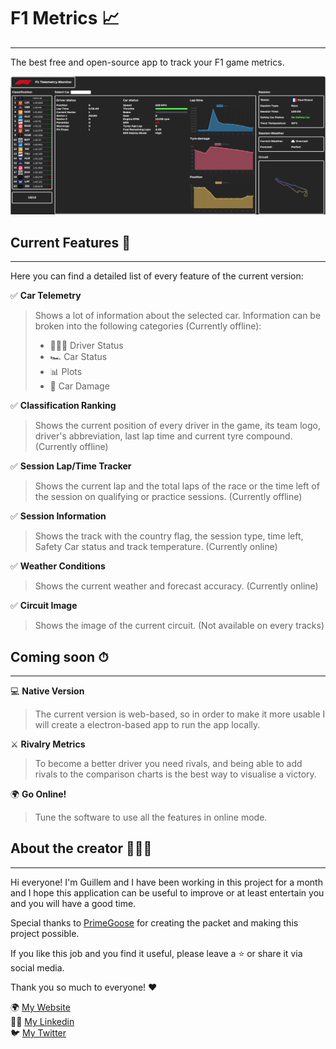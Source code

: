 # F1 Metrics 📈
---
The best free and open-source app to track your F1 game metrics.

![Main screen](client/public/assets/product/main.png)

## Current Features 👀
---
Here you can find a detailed list of every feature of the current version:

✅ **Car Telemetry**
> Shows a lot of information about the selected car. Information can be broken into the following categories (Currently offline):
> * 🙋🏻‍♂️ Driver Status 
> * 🏎 Car Status
> * 📊 Plots
> * 🚨 Car Damage 

✅ **Classification Ranking**
> Shows the current position of every driver in the game, its team logo, driver's abbreviation, last lap time and current tyre compound. (Currently offline)

✅ **Session Lap/Time Tracker**
> Shows the current lap and the total laps of the race or the time left of the session on qualifying or practice sessions. (Currently offline)

✅ **Session Information**
> Shows the track with the country flag, the session type, time left, Safety Car status and track temperature. (Currently online)

✅ **Weather Conditions**
> Shows the current weather and forecast accuracy. (Currently online)

✅ **Circuit Image**
> Shows the image of the current circuit. (Not available on every tracks)


## Coming soon ⏱
---

💻 **Native Version** 
> The current version is web-based, so in order to make it more usable I will create a electron-based app to run the app locally.

⚔️ **Rivalry Metrics**
> To become a better driver you need rivals, and being able to add rivals to the comparison charts is the best way to visualise a victory.

🌍 **Go Online!**
> Tune the software to use all the features in online mode.


## About the creator 🙋🏻‍♂️
---
Hi everyone! I'm Guillem and I have been working in this project for a month and I hope this application can be useful to improve or at least entertain you and you will have a good time.

Special thanks to [PrimeGoose](https://github.com/PrimeGoose) for creating the packet and making this project possible.

If you like this job and you find it useful, please leave a ⭐️ or share it via social media.

Thank you so much to everyone! ❤️

🌍 [My Website](https://www.guillemgarcia.dev) <br/>
🤵🏻 [My Linkedin](https://www.linkedin.com/in/guillem-garc%C3%ADa-gil-8478051b2/) <br/>
🐦 [My Twitter](https://twitter.com/williamhartz_)  <br/>